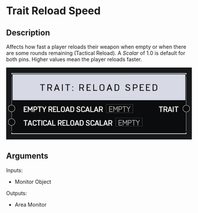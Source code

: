 # Trait Reload Speed

## Description

Affects how fast a player reloads their weapon when empty or when there are some rounds remaining (Tactical Reload). A _Scalar_ of 1.0 is default for both pins. Higher values mean the player reloads faster.

![Area Monitor](../../.gitbook/assets/images/scripting/traits/trait-reload-speed.png)

## Arguments

Inputs:

* Monitor Object

Outputs:

* Area Monitor
